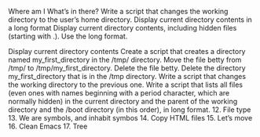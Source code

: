 Where am I
What’s in there?
Write a script that changes the working directory to the user’s home directory.
Display current directory contents in a long format
Display current directory contents, including hidden files (starting with .). Use the long format.

Display current directory contents
Create a script that creates a directory named my_first_directory in the /tmp/ directory.
Move the file betty from /tmp/ to /tmp/my_first_directory.
Delete the file betty.
Delete the directory my_first_directory that is in the /tmp directory.
Write a script that changes the working directory to the previous one.
Write a script that lists all files (even ones with names beginning with a period character, which are normally hidden) in the current directory and the parent of the working directory and the /boot directory (in this order), in long format.
12. File type
13. We are symbols, and inhabit symbos
14. Copy HTML files
15. Let’s move
16. Clean Emacs
17. Tree
